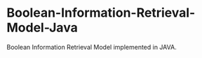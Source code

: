 # Boolean-Information-Retrieval-Model-Java
Boolean Information Retrieval Model implemented in JAVA.
